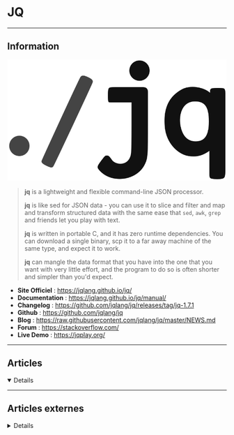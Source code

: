 # JQ
----

## <i class="fa-solid fa-hashtag"></i> Information

![Logo](../../_media/apps/jq/jq_logo.svg ':size=250 :no-zoom')


> <i class="fa-solid fa-quote-left"></i> **jq** is a lightweight and flexible command-line JSON processor.
> 
> **jq** is like sed for JSON data - you can use it to slice and filter and map and transform structured data with the same ease that `sed`, `awk`, `grep` and friends let you play with text.
> 
> **jq** is written in portable C, and it has zero runtime dependencies. You can download a single binary, scp it to a far away machine of the same type, and expect it to work.
> 
> **jq** can mangle the data format that you have into the one that you want with very little effort, and the program to do so is often shorter and simpler than you'd expect. <i class="fa-solid fa-quote-left fa-rotate-180"></i>


- <i class="fa-solid fa-globe"></i> **Site Officiel** : https://jqlang.github.io/jq/
- <i class="fa-solid fa-book"></i> **Documentation** : https://jqlang.github.io/jq/manual/
- <i class="fa-solid fa-file-circle-question"></i> **Changelog** : https://github.com/jqlang/jq/releases/tag/jq-1.7.1
- <i class="fa-brands fa-github"></i> **Github** : https://github.com/jqlang/jq
- <i class="fab fa-blogger-b"></i> **Blog** : https://raw.githubusercontent.com/jqlang/jq/master/NEWS.md
- <i class="fas fa-comments"></i> **Forum** : https://stackoverflow.com/
- <i class="far fa-calendar-alt"></i> **Live Demo** : https://jqplay.org/

---

## <i class="fa-regular fa-newspaper"></i> Articles

<details open>

</details>

---

## <i class="fa-solid fa-glasses"></i> Articles externes

<details>

- [A simple tutorial of JQ by Ivan Lausuch](https://hackmd.io/@il-suse/BJ_RoR8u_)
- [How to Use JQ to Process JSON on the Command Line](https://www.linode.com/docs/guides/using-jq-to-process-json-on-the-command-line/)
- [jq Manual (development version)](https://stedolan.github.io/jq/manual/)

</details>